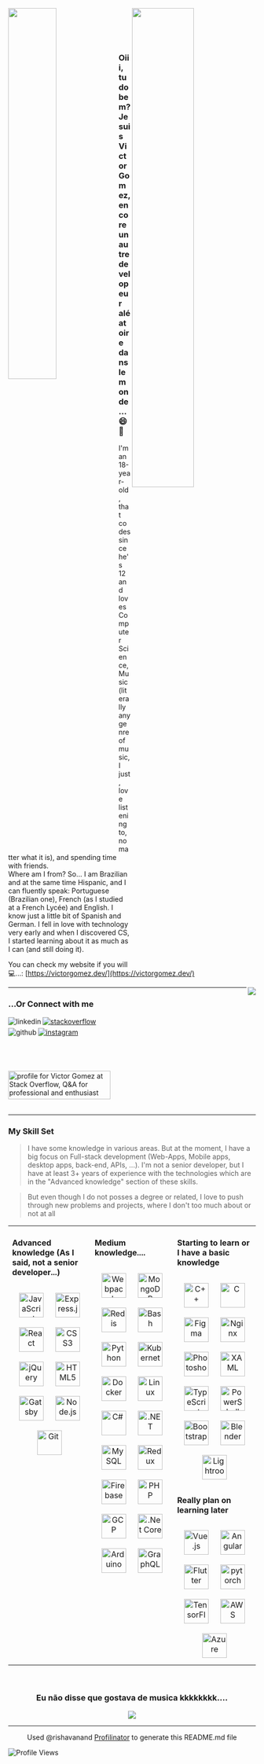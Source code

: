 <!-- ()()() Big introduction section/row ()()() -->
<div >
<!--()Github repo stats (should be aligned to the right)()-->
<a href="https://github-readme-stats.vercel.app/">
 <img align="right" width="50%" src="https://github-readme-stats.vercel.app/api?username=Vicg853&show_icons=true&count_private=true&hide_border=true&bg_color=1b1b1b&layout=compact&title_color=ffba48&text_color=ffffff&icon_color=ffba48" align="right" />
</a>
<!-- ()Github stats end()-->

<!-- ()Introduction animated text (should be aligned to the left() -->
<a href="https://git.io/typing-svg">
<img align="left" width="44%" src="https://readme-typing-svg.herokuapp.com?font=JetBrains++Mono&color=FFBA48&size=30&multiline=true&height=100&lines=What+am+I+doing%3F+;Just%2C+coding+a+dinosaur..." >
</a><br/><br/><br/><br/>
<!-- ()Introduction animated text end() -->

<!--()Introduction text(should be aligned to the left)-->
### **Oiii, tudo bem? Je suis Victor Gomez, encore un autre developeur aléatoire dans le monde... 😄👋**  
  

I'm an 18-year-old, that codes since he's 12 and loves Computer Science, Music (literally any genre of music, I just, love listening to, no matter what it is), and spending time with friends. <br/>
Where am I from? So... I am Brazilian and at the same time Hispanic, and I can fluently speak: Portuguese (Brazilian one), French (as I studied at a French Lycée) and English. I know just a little bit of Spanish and German.
I fell in love with technology very early and when I discovered CS, I started learning about it as much as I can (and still doing it).  
  

You can check my website if you will 💻...:
[https://victorgomez.dev/](https://victorgomez.dev/)  
<!--()Introduction text end-->

<!--()Github language usage stats (should be aligned to the right)()-->
<a href="https://github-readme-stats.vercel.app/">
  <img align="right" src="https://github-readme-stats.vercel.app/api/top-langs/?username=Vicg853&hide_border=true&layout=compact&langs_count=7&bg_color=1b1b1b&layout=compact&title_color=ffba48&text_color=ffffff&icon_color=ffba48" align="right" />
</a>
<!--()Github language usage stats end()-->

----
  
<!-- ()Social links (should be aligned to the left/center) ()-->
### ...Or Connect with me  
<a href="https://linkedin.com/in/victor-rosa-gomez-15953a171" target="_blank">
<img align="left" src=https://img.shields.io/badge/linkedin-%231E77B5.svg?&style=for-the-badge&logo=linkedin&logoColor=white alt=linkedin style="margin-bottom: 5px;" />
</a>
<a href="https://stackoverflow.com/users/11699778" target="_blank">
<img align="center" src=https://img.shields.io/badge/stackoverflow-%23F28032.svg?&style=for-the-badge&logo=stackoverflow&logoColor=white alt=stackoverflow style="margin-bottom: 5px;" />
</a>  
</div>  
<a href="https://github.com/Vicg853" target="_blank">
<img align="left" src=https://img.shields.io/badge/github-%2324292e.svg?&style=for-the-badge&logo=github&logoColor=white alt=github style="margin-bottom: 5px;" />
</a>
<a href="https://instagram.com/victor_g853" target="_blank">
<img align="center" src=https://img.shields.io/badge/instagram-%23000000.svg?&style=for-the-badge&logo=instagram&logoColor=white alt=instagram style="margin-bottom: 5px;" />
</a>
<br/><br/><br/><br/>
<!--()Social links end()-->

<!--()Stack overflow card start (should be aligned to the left)()-->
<a href="https://stackoverflow.com/users/11699778/victor-gomez"><img src="https://stackoverflow.com/users/flair/11699778.png?theme=dark" width="208" height="58" alt="profile for Victor Gomez at Stack Overflow, Q&amp;A for professional and enthusiast programmers" title="profile for Victor Gomez at Stack Overflow, Q&amp;A for professional and enthusiast programmers"></a>
<br/><br/>
<!-- () Stack overflow card end () -->

<!-- ()()() Big introduction section/row end ()()() -->

---

<!-- ()()() Skill set section/row (tecnologies, languages, etc.. I know) (should be aligned to the center)()()() -->
### My Skill Set  
> I have some knowledge in various areas. But at the moment, I have a big focus on Full-stack development (Web-Apps, Mobile apps, desktop apps, back-end, APIs, ...). I'm not a senior developer, but I have at least 3+ years of experience with the technologies which are in the "Advanced knowledge" section of these skills.

> But even though I do not posses a degree or related, I love to push through new problems and projects, where I don't too much about or not at all
<table><tr><td valign="top" width="33%">



#### Advanced knowledge (As I said, not a senior developer...)  
<div align="center">   
<img style="margin: 10px" src="https://profilinator.rishav.dev/skills-assets/javascript-original.svg" alt="JavaScript" height="50" />  
<img style="margin: 10px" src="https://profilinator.rishav.dev/skills-assets/express-original-wordmark.svg" alt="Express.js" height="50" />    
<img style="margin: 10px" src="https://profilinator.rishav.dev/skills-assets/react-original-wordmark.svg" alt="React" height="50" />  
<img style="margin: 10px" src="https://profilinator.rishav.dev/skills-assets/css3-original-wordmark.svg" alt="CSS3" height="50" />  
<img style="margin: 10px" src="https://profilinator.rishav.dev/skills-assets/jquery.png" alt="jQuery" height="50" />  
<img style="margin: 10px" src="https://profilinator.rishav.dev/skills-assets/html5-original-wordmark.svg" alt="HTML5" height="50" />  
<img style="margin: 10px" src="https://profilinator.rishav.dev/skills-assets/gatsby.png" alt="Gatsby" height="50" />  
<img style="margin: 10px" src="https://profilinator.rishav.dev/skills-assets/nodejs-original-wordmark.svg" alt="Node.js" height="50" />  
<img style="margin: 10px" src="https://profilinator.rishav.dev/skills-assets/git-scm-icon.svg" alt="Git" height="50" />  
</div>

</td><td valign="top" width="33%">

#### Medium knowledge....  
<div align="center">  
<img style="margin: 10px" src="https://profilinator.rishav.dev/skills-assets/webpack-original.svg" alt="Webpack" height="50" />  
<img style="margin: 10px" src="https://profilinator.rishav.dev/skills-assets/mongodb-original-wordmark.svg" alt="MongoDB" height="50" />  
<img style="margin: 10px" src="https://profilinator.rishav.dev/skills-assets/redis-original-wordmark.svg" alt="Redis" height="50" />  
<img style="margin: 10px" src="https://profilinator.rishav.dev/skills-assets/gnu_bash-icon.svg" alt="Bash" height="50" />  
<img style="margin: 10px" src="https://profilinator.rishav.dev/skills-assets/python-original.svg" alt="Python" height="50" />  
<img style="margin: 10px" src="https://profilinator.rishav.dev/skills-assets/kubernetes-icon.svg" alt="Kubernetes" height="50" />  
<img style="margin: 10px" src="https://profilinator.rishav.dev/skills-assets/docker-original-wordmark.svg" alt="Docker" height="50" />  
<img style="margin: 10px" src="https://profilinator.rishav.dev/skills-assets/linux-original.svg" alt="Linux" height="50" />  
<img style="margin: 10px" src="https://profilinator.rishav.dev/skills-assets/csharp-original.svg" alt="C#" height="50" />  
<img style="margin: 10px" src="https://profilinator.rishav.dev/skills-assets/dot-net-original-wordmark.svg" alt=".NET" height="50" />  
<img style="margin: 10px" src="https://profilinator.rishav.dev/skills-assets/mysql-original-wordmark.svg" alt="MySQL" height="50" />  
<img style="margin: 10px" src="https://profilinator.rishav.dev/skills-assets/redux-original.svg" alt="Redux" height="50" />  
<img style="margin: 10px" src="https://profilinator.rishav.dev/skills-assets/firebase.png" alt="Firebase" height="50" />  
<img style="margin: 10px" src="https://profilinator.rishav.dev/skills-assets/php-original.svg" alt="PHP" height="50" />  
<img style="margin: 10px" src="https://profilinator.rishav.dev/skills-assets/google_cloud-icon.svg" alt="GCP" height="50" />  
<img style="margin: 10px" src="https://profilinator.rishav.dev/skills-assets/dotnetcore.png" alt=".Net Core" height="50" />  
<img style="margin: 10px" src="https://profilinator.rishav.dev/skills-assets/arduino.png" alt="Arduino" height="50" />  
<img style="margin: 10px" src="https://profilinator.rishav.dev/skills-assets/graphql.png" alt="GraphQL" height="50" />  
</div>

</td><td valign="top" width="33%">



#### Starting to learn or I have a basic knowledge  
<div align="center">  
<img style="margin: 10px" src="https://profilinator.rishav.dev/skills-assets/cplusplus-original.svg" alt="C++" height="50" />
<img style="margin: 10px" src="https://profilinator.rishav.dev/skills-assets/c-original.svg" alt="C" height="50" />  
<img style="margin: 10px" src="https://profilinator.rishav.dev/skills-assets/figma-icon.svg" alt="Figma" height="50" />  
<img style="margin: 10px" src="https://profilinator.rishav.dev/skills-assets/nginx-original.svg" alt="Nginx" height="50" />  
<img style="margin: 10px" src="https://profilinator.rishav.dev/skills-assets/photoshop-plain.svg" alt="Photoshop" height="50" />  
<img style="margin: 10px" src="https://profilinator.rishav.dev/skills-assets/xaml.png" alt="XAML" height="50" />  
<img style="margin: 10px" src="https://profilinator.rishav.dev/skills-assets/typescript-original.svg" alt="TypeScript" height="50" />  
<img style="margin: 10px" src="https://profilinator.rishav.dev/skills-assets/powershell.png" alt="PowerShell" height="50" />  
<img style="margin: 10px" src="https://profilinator.rishav.dev/skills-assets/bootstrap-plain.svg" alt="Bootstrap" height="50" />  
<img style="margin: 10px" src="https://profilinator.rishav.dev/skills-assets/blender_community_badge_white.svg" alt="Blender" height="50" />  
<img style="margin: 10px" src="https://profilinator.rishav.dev/skills-assets/lightroom.png" alt="Lightroom" height="50" />  
</div>  



#### Really plan on learning later  
<div align="center">  
<img style="margin: 10px" src="https://profilinator.rishav.dev/skills-assets/vuejs-original-wordmark.svg" alt="Vue.js" height="50" />  
<img style="margin: 10px" src="https://profilinator.rishav.dev/skills-assets/angularjs-original.svg" alt="Angular" height="50" />  
<img style="margin: 10px" src="https://profilinator.rishav.dev/skills-assets/flutterio-icon.svg" alt="Flutter" height="50" />  
<img style="margin: 10px" src="https://profilinator.rishav.dev/skills-assets/pytorch-icon.svg" alt="pytorch" height="50" />  
<img style="margin: 10px" src="https://profilinator.rishav.dev/skills-assets/tensorflow-icon.svg" alt="TensorFlow" height="50" />  
<img style="margin: 10px" src="https://profilinator.rishav.dev/skills-assets/amazonwebservices-original-wordmark.svg" alt="AWS" height="50" />  
<img style="margin: 10px" src="https://profilinator.rishav.dev/skills-assets/microsoft_azure-icon.svg" alt="Azure" height="50" />  
</div>

</td></tr></table>  
<!-- ()()() Skill set end section/row ()()() -->

<br/>  

<!-- ()()() Spotify listening now status card and Profilinator link (both should be centered) ()()() -->  
<div align="center" width="40%">
  <h3> Eu não disse que gostava de musica kkkkkkkk....</h3>
  <img src="https://spotify-github-profile.vercel.app/api/view?uid=4g83ywu4zt61daj30y15af90l&cover_image=true&theme=default" />
</div>

----

<div align="center" width="30%">
  Used @rishavanand <a href="https://profilinator.rishav.dev/">Profilinator</a> to generate this README.md file  
</div>
<!-- ()()() Spotify listening now status card and Profilinator link end ()()() -->  

<!--Views counter-->
![Profile Views](http://estruyf-github.azurewebsites.net/api/VisitorHit?user=Vicg853&repo=Vicg853)

